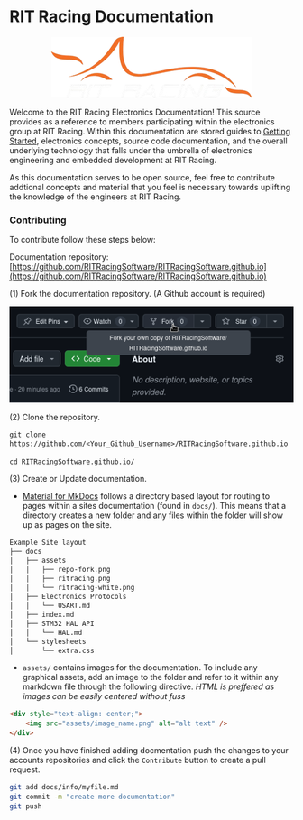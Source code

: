 # RIT Racing Documentation

<div style="text-align: center;">
  <img src="assets/ritracing-white.png" alt="Logo" />
</div>

Welcome to the RIT Racing Electronics Documentation! This source provides as a reference to members
participating within the electronics group at RIT Racing. Within this documentation are stored guides
to [Getting Started](), electronics concepts, source code documentation, and the overall underlying
technology that falls under the umbrella of electronics engineering and embedded development at RIT Racing.

As this documentation serves to be open source, feel free to contribute addtional concepts and material that
you feel is necessary towards uplifting the knowledge of the engineers at RIT Racing.


### Contributing

To contribute follow these steps below:

Documentation repository: [https://github.com/RITRacingSoftware/RITRacingSoftware.github.io](https://github.com/RITRacingSoftware/RITRacingSoftware.github.io)

(1) Fork the documentation repository. (A Github account is required)
<div style="text-align: center;">
      <img src="assets/repo-fork.png" alt="Fork Github Repository Image" />
</div>

(2) Clone the repository.
```
git clone https://github.com/<Your_Github_Username>/RITRacingSoftware.github.io

cd RITRacingSoftware.github.io/
```

(3) Create or Update documentation.

- [Material for MkDocs](https://squidfunk.github.io/mkdocs-material/) follows a directory based layout for routing to pages within a sites documentation (found in `docs/`). This means that a directory creates a new folder and any files within the folder will show up as pages on the site.
```
Example Site layout
├── docs
│   ├── assets
│   │   ├── repo-fork.png
│   │   ├── ritracing.png
│   │   └── ritracing-white.png
│   ├── Electronics Protocols
│   │   └── USART.md
│   ├── index.md
│   ├── STM32 HAL API
│   │   └── HAL.md
│   └── stylesheets
│       └── extra.css
```
- `assets/` contains images for the documentation. To include any graphical assets, add an image to the folder and refer to it within any markdown file through the following directive. <i>HTML is preffered as images can be easily centered without fuss</i>
```html
<div style="text-align: center;">
    <img src="assets/image_name.png" alt="alt text" />
</div>
```

(4) Once you have finished adding docmentation push the changes to your accounts repositories and click the `Contribute` button to create a pull request.
```bash
git add docs/info/myfile.md
git commit -m "create more documentation"
git push
```